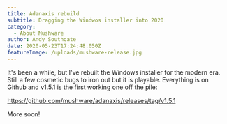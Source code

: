 ```yaml
---
title: Adanaxis rebuild
subtitle: Dragging the Windwos installer into 2020
category:
  - About Mushware
author: Andy Southgate
date: 2020-05-23T17:24:48.050Z
featureImage: /uploads/mushware-release.jpg
---
```

It's been a while, but I've rebuilt the Windows installer for the modern era.  Still a few cosmetic bugs to iron out but it is playable.  Everything is on Github and v1.5.1 is the first working one off the pile:

<https://github.com/mushware/adanaxis/releases/tag/v1.5.1>

More soon!